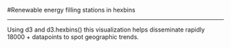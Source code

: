 #Renewable energy filling stations in hexbins

---

Using d3 and d3.hexbins() this visualization helps disseminate rapidly 18000 + datapoints to spot geographic trends. 
